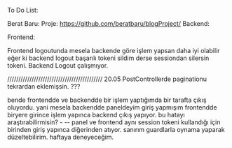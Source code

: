 To Do List:

<!-- 1. vendor node_modules gibi klasörlerdeki kodların kaldırılması gerekiyor. bunların repo'ya yollanmaması gerekiyor.//ok
2. mysql_data'nında yollanmaması lazım. //ok
3. request validation kullanılacak. //ok
4. 'berat123@gmail.com' bu tarz statik şeyler olmamalı. env üzerinden config'den alınmalı. //done using packages
5. policies tek key ile tek satır policy gelmeli. //ok-->
<!-- 6. api'deki response yapısının düzenlenmesi gerekiyor. bunun için bir response class'ı oluşturulabilir. //ok, might check later though
7. kategori verileri db'den fe'den direk alınıyor. ???
8. 
Http::withHeaders(['Authorization' => session('api_token')])
->post(env('API_URL') . "/api/posts/{$postId}/comments", $request->all());
bu kod çok tekrar ediliyor. bunun yerine bir fonksiyon yazılabilir.
 9. bir çok gereksiz yorum satırları bulunuyor. bunlar kaldırılmalı. //ok
10. http://api_nginx/api/login -> api_nginx env üzerinden config'den belirtilen değer gelmeli. //ok -->

Berat Baru:
Proje: https://github.com/beratbaru/blogProject/
Backend:

<!--database bilgileri docker-compose.yml üzerinde tanımlanmış bunları envden çekilebilir.

 projeyi kurduktan sonra içine girince var/www den başlıyor dockerfilede workdiri düzeltebilirmisin? (Aynısı Frontenddede var)

projeyi kurarken storage klasöründe framework klasörünü silmişsin bundan kaynaklı projeyi kurarken hata aldım. (Aynısı Frontenddede var) 

projeyi kurduktan sonra migrate yaptım ama sessions tablosunu bulamadı silinmiş. php artisan make:session-table ile çözdüm istersen bunu readmede belirterek veyada direkt migration dosyasını ekleyerek çözebilirsin.

 bir önceki revizelerdeki 6. maddedeki response yapısı hepsine uyarlanmamış. AuthControllerde, PolicyControllerde, ProfileControllerde. 

AuthControllerde Loginde Validationu Requests kullanabilirsin.


 Logout kodu çalışmıyor. Frontendde logout yapıyorum ama token silinmiyor. Postmande denedim hata aldım. "Call to undefined method App\\Models\\User::token()", 

StoreCommentRequest contente required lazım -->


Frontend:
<!-- PolicyController dd kalmış. | Olmayan bir policies girince hata alıyorum. -->

Frontend logoutunda mesela backende göre işlem yapsan daha iyi olabilir eğer ki backend logout başarılı tokeni sildim derse sessiondan silersin tokeni. Backend Logout çalışmıyor. <!--done I guess?-->

///////////////////////////////////////////
20.05
PostControllerde paginationu tekrardan eklemişsin. ???

<!-- Frontendde helper ile fonksiyon yazmışsın bunu bazı yerlerde kullanmışsın bazı yerlerde kullanmamışsın eğer ki fark yoksa heryerde kullanmak daha mantıklı değilmi? [apirequest]

 PostControllerde categoryleri tagları çekmişsin ve buna ihtiyacı olan her sayfada bunu yapmak zorunda kalacaksın onun yerine provider ile yaparmısın? -->

bende frontendde ve backendde bir işlem yaptığımda bir tarafta çıkış oluyordu. yani mesela backendde paneldeyim giriş yapmışım frontendde biryere girince işlem yapınca backend çıkış yapıyor. bu hatayı araştırabilirmisin? -
-- panel ve frontend aynı session tokeni kullandığı için birinden giriş yapınca diğerinden atıyor. sanırım guardlarla oynama yaparak düzeltebilirim. haftaya deneyeceğim.

